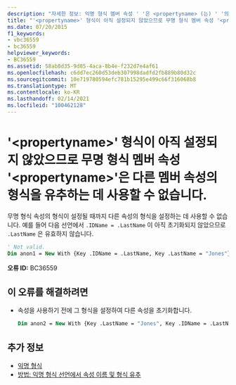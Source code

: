 ```yaml
---
description: "자세한 정보: 익명 형식 멤버 속성 ' '은 <propertyname> (는) ' '의 형식이 <propertyname> 아직 설정 되지 않아 다른 멤버 속성의 형식을 유추 하는 데 사용할 수 없습니다."
title: "'<propertyname>' 형식이 아직 설정되지 않았으므로 무명 형식 멤버 속성 '<propertyname>'은 다른 멤버 속성의 형식을 유추하는 데 사용할 수 없습니다."
ms.date: 07/20/2015
f1_keywords:
- vbc36559
- bc36559
helpviewer_keywords:
- BC36559
ms.assetid: 58ab8d35-9d85-4aca-8b4e-f232d7e4af61
ms.openlocfilehash: c6dd7ec260d53deb307998dadfd2fb889b80d32c
ms.sourcegitcommit: 10e719780594efc781b15295e499c66f316068b8
ms.translationtype: MT
ms.contentlocale: ko-KR
ms.lasthandoff: 02/14/2021
ms.locfileid: "100462128"
---
```

# <a name="anonymous-type-member-property-propertyname-cannot-be-used-to-infer-the-type-of-another-member-property-because-the-type-of-propertyname-is-not-yet-established"></a>'\<propertyname>' 형식이 아직 설정되지 않았으므로 무명 형식 멤버 속성 '\<propertyname>'은 다른 멤버 속성의 형식을 유추하는 데 사용할 수 없습니다.

무명 형식 속성의 형식이 설정될 때까지 다른 속성의 형식을 설정하는 데 사용할 수 없습니다. 예를 들어 다음 선언에서 `.IDName = .LastName` 이 아직 초기화되지 않았으므로 `.LastName` 은 유효하지 않습니다.

```vb
' Not valid.
Dim anon1 = New With {Key .IDName = .LastName, Key .LastName = "Jones"}
```

**오류 ID:** BC36559

## <a name="to-correct-this-error"></a>이 오류를 해결하려면

- 속성을 사용하기 전에 그 형식을 설정하여 다른 속성을 초기화합니다.

  ```vb
  Dim anon2 = New With {Key .LastName = "Jones", Key .IDName = .LastName}
  ```

## <a name="see-also"></a>추가 정보

- [익명 형식](../programming-guide/language-features/objects-and-classes/anonymous-types.md)
- [방법: 익명 형식 선언에서 속성 이름 및 형식 유추](../programming-guide/language-features/objects-and-classes/how-to-infer-property-names-and-types-in-anonymous-type-declarations.md)
